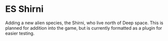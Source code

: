 # ES Shirni
 Adding a new alien species, the Shirni, who live north of Deep space.
This is planned for addition into the game, but is currently formatted as a plugin for easier testing.
